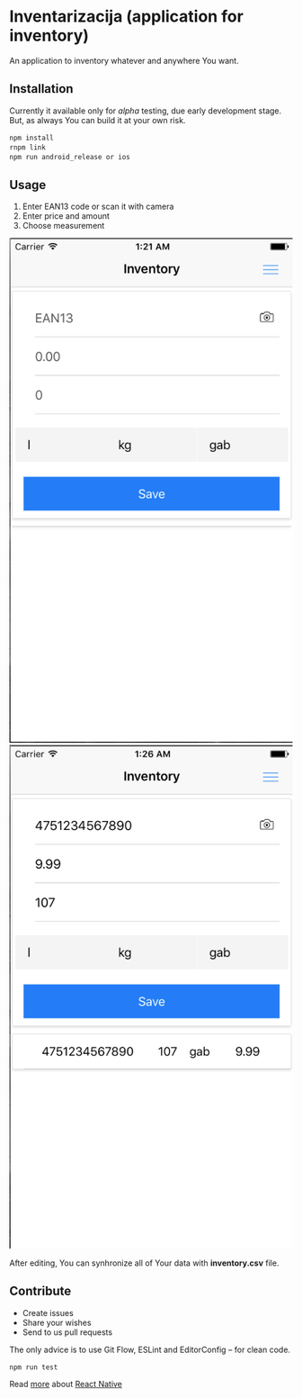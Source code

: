 # Inventarizacija (application for inventory)

An application to inventory whatever and anywhere You want.

## Installation


Currently it available only for *alpha* testing, due early development stage.
But, as always You can build it at your own risk.

```bash
npm install
rnpm link
npm run android_release or ios
```

## Usage

1. Enter EAN13 code or scan it with camera
2. Enter price and amount
3. Choose measurement

![](docs/empty.png) ![](docs/full.png)

After editing, You can synhronize all of Your data with **inventory.csv** file.

## Contribute

- Create issues
- Share your wishes
- Send to us pull requests

The only advice is to use Git Flow, ESLint and EditorConfig – for clean code.

```bash
npm run test
```

Read [more](http://facebook.github.io/react-native/docs/getting-started.html) about [React Native](https://github.com/facebook/react-native)
